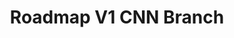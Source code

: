 ---
title: "Roadmap V1 CNN Branch"
excerpt: "<br/><img src='../images/Roadmap-CNN-v1.svg'>"
collection: perturbation
---